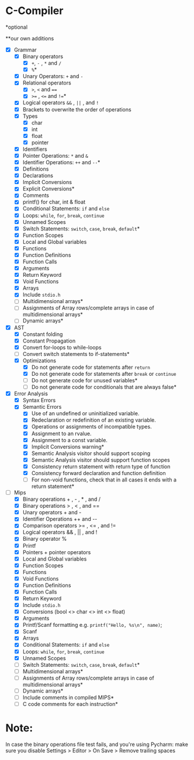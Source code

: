 # C-Compiler
*optional

**our own additions

- [x] Grammar
    -  [x] Binary operators
        - [x] `+`, `-` , `*` and `/`
        - [x] `%`*
    -  [x] Unary Operators: `+` and `-`
    -  [x] Relational operators
        - [x] `>`, `<` and `==`
        - [x] `>=` , `<=` and `!=`*
    -  [x] Logical operators `&&` , `||` , and `!`
    -  [x] Brackets to overwrite the order of operations
    -  [x] Types
        - [x] char
        - [x] int
        - [x] float
        - [x] pointer
    - [x] Identifiers
    - [x] Pointer Operations: `*` and `&`
    - [x] Identifier Operations: `++` and `--`*
    - [x] Definitions
    - [x] Declarations
    - [x] Implicit Conversions
    - [x] Explicit Conversions*
    - [x] Comments
    - [x] printf() for char, int & float
    - [x] Conditional Statements: `if` and `else`
    - [x] Loops: `while`, `for`, `break`, `continue`
    - [x] Unnamed Scopes
    - [x] Switch Statements: `switch`, `case`, `break`, `default`*
    - [x] Function Scopes
    - [x] Local and Global variables
    - [x] Functions
    - [x] Function Definitions
    - [x] Function Calls
    - [x] Arguments
    - [x] Return Keyword
    - [x] Void Functions
    - [x] Arrays
    - [x] Include `stdio.h`
    - [ ] Multidimensional arrays*
    - [ ] Assignments of Array rows/complete arrays in case of multidimensional arrays*
    - [ ] Dynamic arrays*

- [x] AST
  - [x] Constant folding
  - [x] Constant Propagation
  - [x] Convert for-loops to while-loops
  - [ ] Convert switch statements to if-statements*
  - [x] Optimizations
    - [x] Do not generate code for statements after `return`
    - [x] Do not generate code for statements after `break` or `continue`
    - [ ] Do not generate code for unused variables*
    - [ ] Do not generate code for conditionals that are always false*  

- [x] Error Analysis
    - [x] Syntax Errors
    - [x] Semantic Errors
      - [x] Use of an undefined or uninitialized variable.
      - [x] Redeclaration or redefinition of an existing variable.
      - [x] Operations or assignments of incompatible types.
      - [x] Assignment to an rvalue.
      - [x] Assignment to a const variable.
      - [x] Implicit Conversions warning*
      - [x] Semantic Analysis visitor should support scoping
      - [x] Semantic Analysis visitor should support function scopes
      - [x] Consistency return statement with return type of function
      - [x] Consistency forward declaration and function definition
      - [ ] For non-void functions, check that in all cases it ends with a return statement*
        
- [ ] Mips
    - [x] Binary operations + , - , * , and /
    - [x] Binary operations > , < , and ==
    - [x] Unary operators + and -
    - [x] Identifier Operations ++ and --
    - [x] Comparison operators >= , <= , and !=
    - [x] Logical operators && , || , and !
    - [x] Binary operator %
    - [x] Printf
    - [x] Pointers + pointer operators
    - [x] Local and Global variables
    - [x] Function Scopes
    - [x] Functions
    - [x] Void Functions
    - [x] Function Definitions
    - [x] Function Calls
    - [x] Return Keyword
    - [x] Include `stdio.h`
    - [x] Conversions (bool <> char <> int <> float)
    - [x] Arguments
    - [x] Printf/Scanf formatting e.g. `printf("Hello, %s\n", name)`;
    - [x] Scanf
    - [x] Arrays
    - [x] Conditional Statements: `if` and `else`
    - [x] Loops: `while`, `for`, `break`, `continue`
    - [x] Unnamed Scopes
    - [ ] Switch Statements: `switch`, `case`, `break`, `default`*
    - [ ] Multidimensional arrays*
    - [ ] Assignments of Array rows/complete arrays in case of multidimensional arrays*
    - [ ] Dynamic arrays*
    - [ ] Include comments in compiled MIPS*
    - [ ] C code comments for each instruction*

# Note:
In case the binary operations file test fails, and you're using Pycharm:
make sure you disable Settings > Editor > On Save > Remove trailing spaces